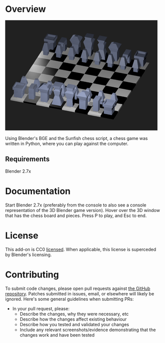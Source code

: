 # Overview
[![screenshot](https://github.com/escapecode/Blender-BGE_Chess/blob/master/screenshots/00.png)](https://raw.github.com/wiki/escapecode/Blender-BGE_Chess/blob/master/screenshots/00..pngg)

Using Blender's BGE and the Sunfish chess script, a chess game was written in Python, where you can play against the computer.

## Requirements
Blender 2.7x

# Documentation

Start Blender 2.7x (preferably from the console to also see a console representation of the 3D Blender game version).  Hover over the 3D window that has the chess board and pieces.  Press P to play, and Esc to end.

# License

This add-on is CC0 [licensed](https://github.com/escapecode/Blender-BGE_Chess/LICENSE).  When applicable, this license is superceded by Blender's licensing.

# Contributing

To submit code changes, please open pull requests against [the GitHub repository](https://github.com/escapecode/Blender-BGE_Chess/edit/master/README.md). Patches submitted in issues, email, or elsewhere will likely be ignored. Here's some general guidelines when submitting PRs:

 * In your pull request, please:
   * Describe the changes, why they were necessary, etc
   * Describe how the changes affect existing behaviour
   * Describe how you tested and validated your changes
   * Include any relevant screenshots/evidence demonstrating that the changes work and have been tested

[wiki]: https://github.com/escapecode/Blender-BGE_Chess/wiki
